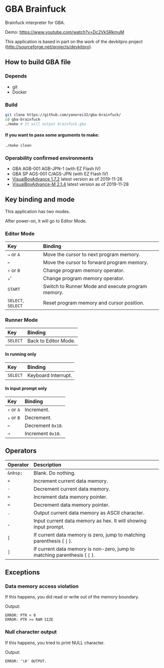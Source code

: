 # GBA Brainfuck
Brainfuck interpreter for GBA.

Demo: https://www.youtube.com/watch?v=Dc2VkSRkmuM

This application is based in part on the work of the devkitpro project (http://sourceforge.net/projects/devkitpro).

## How to build GBA file

### Depends
* git
* Docker

### Build
```bash
git clone https://github.com/yanorei32/gba-brainfuck/
cd gba-brainfuck
./make # It will output brainfuck.gba
```

#### If you want to pass some arguments to make:

```bash
./make clean
```

### Operability confirmed environments

* GBA AGB-001 AGB-JPN-1 (with EZ Flash IV)
* GBA SP AGS-001 C/AGS-JPN (with EZ Flash IV)
* [VisualBoyAdvance 1.7.2](https://ja.osdn.net/projects/sfnet_vba/) latest version as of 2019-11-28
* [VisualBoyAdvance-M 2.1.4](https://github.com/visualboyadvance-m/visualboyadvance-m) latest version as of 2019-11-28

## Key binding and mode

This application has two modes.

After power-on, it will go to Editor Mode.

### Editor Mode

| Key                | Binding                                           |
|:-------------------|:--------------------------------------------------|
| `→` or `A`         | Move the cursor to next program memory.           |
| `←`                | Move the cursor to forward program memory.        |
| `↑` or `B`         | Change program memory operator.                   |
| `↓`'               | Change program memory operator.                   |
| `START`            | Switch to Runner Mode and execute program memory. |
| `SELECT`, `SELECT` | Reset program memory and cursor position.         |

### Runner Mode

| Key      | Binding              |
|:---------|:---------------------|
| `SELECT` | Back to Editor Mode. |

#### In running only

| Key      | Binding             |
|:---------|:--------------------|
| `SELECT` | Keyboard Interrupt. |

#### In input prompt only

| Key        | Binding           |
|:-----------|:------------------|
| `↑` or `A` | Increment.        |
| `↓` or `B` | Decrement.        |
| `←`        | Decrement `0x10`. |
| `→`        | Increment `0x10`. |

## Operators

| Operator | Description                                                               |
|:---------|:--------------------------------------------------------------------------|
| `&nbsp;` | Blank. Do nothing.                                                        |
| `+`      | Increment current data memory.                                            |
| `-`      | Decrement current data memory.                                            |
| `>`      | Increment data memory pointer.                                            |
| `<`      | Decrement data memory pointer.                                            |
| `.`      | Output current data memory as ASCII character.                            |
| `,`      | Input current data memory as hex. It will showing input prompt.           |
| `[`      | If current data memory is zero, jump to matching parenthesis ( `]` ).     |
| `]`      | If current data memory is non-zero, jump to matching parenthesis ( `[` ). |

## Exceptions

### Data memory access violation
If this happens, you did read or write out of the memory boundary.

Output:
```
ERROR: PTR < 0
ERROR: PTR >= RAM SIZE
```

### Null character output
If this happens, you tried to print NULL character.

Output:
```
ERROR: '\0' OUTPUT.
```

